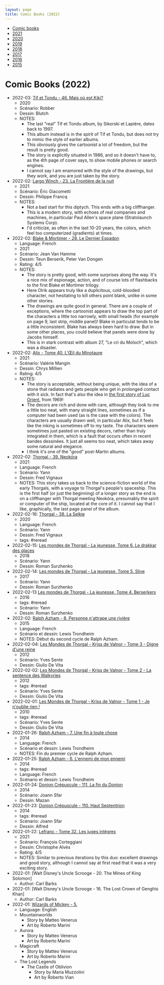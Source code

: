 ```yaml
---
layout: page
title: Comic Books (2022)
---
```


- [Comic books](../comic-books/)
- [2021](../comic-books-2021/)
- [2020](../comic-books-2020/)
- [2019](../comic-books-2019/)
- [2018](../comic-books-2018/)
- [2017](../comic-books-2017/)
- [2016](../comic-books-2016/)
- [2015](../comic-books-2015/)

# Comic Books (2022)

- 2022-03: [Tif et Tondu - 46. Mais où est Kiki?](https://www.bedetheque.com/BD-Tif-et-Tondu-Mais-ou-est-Kiki-381510.html)
    - 2020
    - Scénario: Robber
    - Dessin: Blutch
    - NOTES:
        - The last "real" Tif et Tondu album, by Sikorski et Lapière, dates back to 1997.
        - This album instead is in the spirit of Tif et Tondu, but does not try to mimic the style of earlier albums.
        - This obviously gives the cartoonist a lot of freedom, but the result is pretty good.
        - The story is explicitly situated in 1986, and so it doesn't have to, as the 4th page of cover says, to show mobile phones or search engines.
        - I cannot say I am enamored with the style of the drawings, but they work, and you are just taken by the story.
- 2022-02: [Largo Winch - 23. La Frontière de la nuit](https://www.bedetheque.com/BD-Largo-Winch-Tome-23-La-Frontiere-de-la-nuit-433684.html)
    - 2021
    - Scénario: Éric Giacometti
    - Dessin: Philippe Francq
    - NOTES:
        - Not a bad start for this diptych. This ends with a big cliffhanger.
        - This is a modern story, with echoes of real companies and machines, in particular Paul Allen's space plane (Stratolaunch Systems Corp).
        - I'd criticize, as often in the last 10-20 years, the colors, which feel too computerized (gradients) at times.
- 2022-02: [Blake & Mortimer - 28. Le Dernier Espadon](https://www.bedetheque.com/BD-Blake-et-Mortimer-Les-Aventures-de-Tome-28-Le-Dernier-Espadon-436466.html)
    - Language: French
    - 2021
    - Scénario: Jean Van Hamme
    - Dessin: Teun Berserik, Peter Van Dongen
    - Rating: 4/5
    - NOTES:
        - The story is pretty good, with some surprises along the way. It's a nice mix of espionage, action, and of course lots of flashbacks to the first Blake et Mortimer trilogy.
        - Here Olrik appears truly like a duplicitous, cold-blooded character, not hesitating to kill others point blank, unlike in some other stories.
        - The drawings are quite good in general. There are a couple of exceptions, where the cartoonist appears to draw the top part of the characters a little too narrowly, with small heads (for example on page 9, last strip, middle panel)! Blake in particulat tends to be a little inconsistent. Blake has always been hard to draw. But in some other places, you could believe that panels were done by Jacobs himself.
        - This is in stark contrast with album 27, "Le cri du Moloch", which was a disaster.
- 2022-02: [Alix - Tome 40. L'Œil du Minotaure](https://www.bedetheque.com/BD-Alix-Tome-40-L-OEil-du-Minotaure-434853.html)
    - 2021
    - Scénario: Valérie Mangin
    - Dessin: Chrys Millien
    - Rating: 4/5
    - NOTES:
        - The story is acceptable, without being unique, with the idea of a stone that radiates and gets people who get in prolonged contact with it sick. In fact that's also the idea in [the first story of Luc Orient](https://www.bedetheque.com/BD-Luc-Orient-Tome-1-Les-dragons-de-feu-4003.html), from 1969!
        - The decors are rich and done with care, although they look to me a little too neat, with many straight lines, sometimes as if a computer had been used (as is the case with the colors). The characters are usually drawn well, in particular Alix, but it feels like the inking is sometimes off to my taste. The characters seem sometimes just pasted on existing decors, rather than truly integrated in them, which is a fault that occurs often in recent bandes dessinées. It just all seems too neat, which takes away some natural and elegance.
        - I think it's one of the "good" post-Martin albums.
- 2022-02: [Thorgal - 39. Neokóra](https://www.bedetheque.com/BD-Thorgal-Tome-39-Neokora-433699.html)
    - 2021
    - Language: French
    - Scénario: Yann
    - Dessin: Fred Vignaux
    - NOTES: This story takes us back to the science-fiction world of the early Thorgals, with a voyage to Thorgal's people's spaceship. This is the first half (or just the beginning) of a longer story as the end is on a cliffhanger with Thorgal meeting Neokóra, presumably the spirit or computer of the ship, located at the core of it. I cannot say that I like, graphically, the last page panel of the album.
- 2022-02-16: [Thorgal - 38. La Selkie](https://www.bedetheque.com/BD-Thorgal-Tome-38-La-Selkie-405264.html)
    - 2020
    - Language: French
    - Scénario: Yann
    - Dessin: Fred Vignaux
    - tags: #reread
- 2022-02-15: [Les mondes de Thorgal - La jeunesse, Tome 6. Le drakkar des glaces](https://www.bedetheque.com/BD-Thorgal-Les-mondes-de-La-Jeunesse-de-Thorgal-Tome-6-Le-drakkar-des-glaces-326810.html)
    - 2018
    - Scénario: Yann
    - Dessin: Roman Surzhenko
- 2022-02-14: [Les mondes de Thorgal - La jeunesse, Tome 5. Slive](https://www.bedetheque.com/BD-Thorgal-Les-mondes-de-La-Jeunesse-de-Thorgal-Tome-5-Slive-312951.html)
    - 2017
    - Scénario: Yann
    - Dessin: Roman Surzhenko
- 2022-02-13 [Les mondes de Thorgal - La jeunesse, Tome 4. Berserkers](https://www.bedetheque.com/BD-Thorgal-Les-mondes-de-La-Jeunesse-de-Thorgal-Tome-4-Berserkers-276397.html)
    - 2016
    - tags: #reread
    - Scénario: Yann
    - Dessin: Roman Surzhenko
- 2022-02: [Ralph Azham - 8. Personne n'attrape une rivière](https://www.bedetheque.com/BD-Ralph-Azham-Tome-8-Personne-n-attrape-une-riviere-257602.html)
    - 2015
    - Language: French
    - Scénario et dessin: Lewis Trondheim
    - NOTES: Début du second cycle de Ralph Azham.
- 2022-02-04: [Les Mondes de Thorgal - Kriss de Valnor - Tome 3 - Digne d'une reine](https://www.bedetheque.com/BD-Thorgal-Les-mondes-de-Kriss-de-Valnor-Tome-3-Digne-d-une-reine-170895.html)
    - 2012
    - Scénario: Yves Sente
    - Dessin: Giulio De Vita
- 2022-02-02: [Les Mondes de Thorgal - Kriss de Valnor - Tome 2 - La sentence des Walkyries](https://www.bedetheque.com/BD-Thorgal-Les-mondes-de-Kriss-de-Valnor-Tome-2-La-sentence-des-Walkyries-156670.html)
    - 2012
    - tags: #reread
    - Scénario: Yves Sente
    - Dessin: Giulio De Vita
- 2022-02-01: [Les Mondes de Thorgal - Kriss de Valnor - Tome 1 - Je n'oublie rien !](https://www.bedetheque.com/BD-Thorgal-Les-mondes-de-Kriss-de-Valnor-Tome-1-Je-n-oublie-rien-116231.html)
    - 2010
    - tags: #reread
    - Scénario: Yves Sente
    - Dessin: Giulio De Vita
- 2022-01-26: [Ralph Azham - 7. Une fin à toute chose](https://www.bedetheque.com/BD-Ralph-Azham-Tome-7-Une-fin-a-toute-chose-229692.html)
    - 2014
    - Language: French
    - Scénario et dessin: Lewis Trondheim
    - NOTES: Fin du premier cycle de Ralph Azham.
- 2022-01-25: [Ralph Azham - 6. L'ennemi de mon ennemi](https://www.bedetheque.com/BD-Ralph-Azham-Tome-6-L-ennemi-de-mon-ennemi-208631.html)
    - 2014
    - tags: #reread
    - Language: French
    - Scénario et dessin: Lewis Trondheim
- 2022-01-24: [Donjon Crépuscule - 111. La fin du Donjon](https://www.bedetheque.com/BD-Donjon-Crepuscule-Tome-111-La-fin-du-Donjon-212137.html)
    - 2014
    - Scénario: Joann Sfar
    - Dessin: Mazan
- 2022-01-23: [Donjon Crépuscule - 110. Haut Septentrion](https://www.bedetheque.com/BD-Donjon-Crepuscule-Tome-110-Haut-Septentrion-212136.html)
    - 2014
    - tags: #reread
    - Scénario: Joann Sfar
    - Dessin: Alfred
- 2022-01-22: [Lefranc - Tome 32. Les juges intègres](https://www.bedetheque.com/BD-Lefranc-Tome-32-Les-juges-integres-435974.html)
    - 2021
    - Scénario: François Corteggiani
    - Dessin: Christophe Alvès
    - Rating: 4/5
    - NOTES: Similar to previous iterations by this duo: excellent drawings and good story, although I cannot say at first read that it was a very exciting story.
- 2022-01: [Walt Disney's Uncle Scrooge - 20. The Mines of King Solomon]
    - Author: Carl Barks
- 2022-01: [Walt Disney's Uncle Scrooge - 16. The Lost Crown of Genghis Khan]
    - Author: Carl Barks
- 2022-01: [Wizards of Mickey - 5.](https://en.wikipedia.org/wiki/Wizards_of_Mickey)
    - Language: English
    - Mountainworlds
        - Story by Matteo Venerus
        - Art by Roberto Marini
    - Aurora
        - Story by Matteo Venerus
        - Art by Roberto Marini
    - Magicraft
        - Story by Matteo Venerus
        - Art by Roberto Marini
    - The Lost Legends
        - The Castle of Oblivion
            - Story by Maria Muzzolini
            - Art by Roberto Vian
